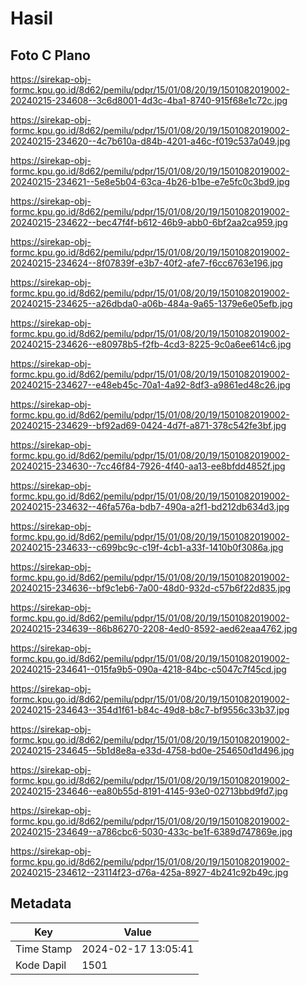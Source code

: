 # Hasil

## Foto C Plano

https://sirekap-obj-formc.kpu.go.id/8d62/pemilu/pdpr/15/01/08/20/19/1501082019002-20240215-234608--3c6d8001-4d3c-4ba1-8740-915f68e1c72c.jpg

https://sirekap-obj-formc.kpu.go.id/8d62/pemilu/pdpr/15/01/08/20/19/1501082019002-20240215-234620--4c7b610a-d84b-4201-a46c-f019c537a049.jpg

https://sirekap-obj-formc.kpu.go.id/8d62/pemilu/pdpr/15/01/08/20/19/1501082019002-20240215-234621--5e8e5b04-63ca-4b26-b1be-e7e5fc0c3bd9.jpg

https://sirekap-obj-formc.kpu.go.id/8d62/pemilu/pdpr/15/01/08/20/19/1501082019002-20240215-234622--bec47f4f-b612-46b9-abb0-6bf2aa2ca959.jpg

https://sirekap-obj-formc.kpu.go.id/8d62/pemilu/pdpr/15/01/08/20/19/1501082019002-20240215-234624--8f07839f-e3b7-40f2-afe7-f6cc6763e196.jpg

https://sirekap-obj-formc.kpu.go.id/8d62/pemilu/pdpr/15/01/08/20/19/1501082019002-20240215-234625--a26dbda0-a06b-484a-9a65-1379e6e05efb.jpg

https://sirekap-obj-formc.kpu.go.id/8d62/pemilu/pdpr/15/01/08/20/19/1501082019002-20240215-234626--e80978b5-f2fb-4cd3-8225-9c0a6ee614c6.jpg

https://sirekap-obj-formc.kpu.go.id/8d62/pemilu/pdpr/15/01/08/20/19/1501082019002-20240215-234627--e48eb45c-70a1-4a92-8df3-a9861ed48c26.jpg

https://sirekap-obj-formc.kpu.go.id/8d62/pemilu/pdpr/15/01/08/20/19/1501082019002-20240215-234629--bf92ad69-0424-4d7f-a871-378c542fe3bf.jpg

https://sirekap-obj-formc.kpu.go.id/8d62/pemilu/pdpr/15/01/08/20/19/1501082019002-20240215-234630--7cc46f84-7926-4f40-aa13-ee8bfdd4852f.jpg

https://sirekap-obj-formc.kpu.go.id/8d62/pemilu/pdpr/15/01/08/20/19/1501082019002-20240215-234632--46fa576a-bdb7-490a-a2f1-bd212db634d3.jpg

https://sirekap-obj-formc.kpu.go.id/8d62/pemilu/pdpr/15/01/08/20/19/1501082019002-20240215-234633--c699bc9c-c19f-4cb1-a33f-1410b0f3086a.jpg

https://sirekap-obj-formc.kpu.go.id/8d62/pemilu/pdpr/15/01/08/20/19/1501082019002-20240215-234636--bf9c1eb6-7a00-48d0-932d-c57b6f22d835.jpg

https://sirekap-obj-formc.kpu.go.id/8d62/pemilu/pdpr/15/01/08/20/19/1501082019002-20240215-234639--86b86270-2208-4ed0-8592-aed62eaa4762.jpg

https://sirekap-obj-formc.kpu.go.id/8d62/pemilu/pdpr/15/01/08/20/19/1501082019002-20240215-234641--015fa9b5-090a-4218-84bc-c5047c7f45cd.jpg

https://sirekap-obj-formc.kpu.go.id/8d62/pemilu/pdpr/15/01/08/20/19/1501082019002-20240215-234643--354d1f61-b84c-49d8-b8c7-bf9556c33b37.jpg

https://sirekap-obj-formc.kpu.go.id/8d62/pemilu/pdpr/15/01/08/20/19/1501082019002-20240215-234645--5b1d8e8a-e33d-4758-bd0e-254650d1d496.jpg

https://sirekap-obj-formc.kpu.go.id/8d62/pemilu/pdpr/15/01/08/20/19/1501082019002-20240215-234646--ea80b55d-8191-4145-93e0-02713bbd9fd7.jpg

https://sirekap-obj-formc.kpu.go.id/8d62/pemilu/pdpr/15/01/08/20/19/1501082019002-20240215-234649--a786cbc6-5030-433c-be1f-6389d747869e.jpg

https://sirekap-obj-formc.kpu.go.id/8d62/pemilu/pdpr/15/01/08/20/19/1501082019002-20240215-234612--23114f23-d76a-425a-8927-4b241c92b49c.jpg


## Metadata

| Key        | Value               |
| ---------- | ------------------- |
| Time Stamp | 2024-02-17 13:05:41 |
| Kode Dapil | 1501                |



